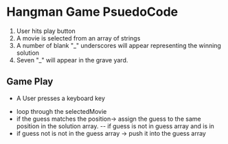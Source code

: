 # Hangman Game PsuedoCode
1. User hits play button
2. A movie is selected from an array of strings
3. A number of blank "_" underscores will appear representing the winning solution
4. Seven "_" will appear in the grave yard.

## Game Play
* A User presses a keyboard key

- loop through the selectedMovie 
 -   if the guess matches the position-> assign the guess to the same position in the solution array.
-- if guess is not in guess array and is in 
- if guess not is not in the guess array -> push it into the guess array